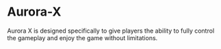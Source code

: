 # Aurora-X
Aurora X is designed specifically to give players the ability to fully control the gameplay and enjoy the game without limitations.
